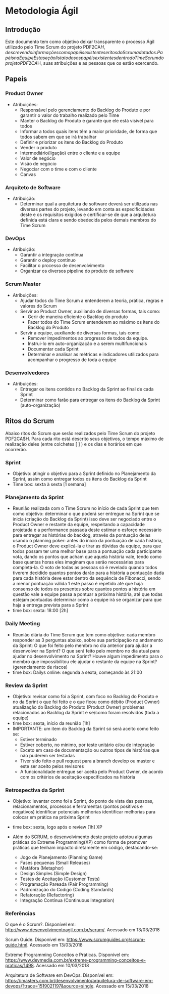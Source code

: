 # Metodologia Ágil

## Introdução
Este documento tem como objetivo deixar transparente o processo Ágil utilizado pelo Time Scrum do projeto PDF2CA$H, descrevendo informações como papéis existentes e ritos do Scrum adotados.
Papéis na Equipe
Esta seção lista todos os papéis existentes dentro do Time Scrum do projeto PDF2CA$H, suas atribuições e as pessoas que os estão exercendo.

## Papeis

### Product Owner
* Atribuições:
  * Responsável pelo gerenciamento do Backlog do Produto e por garantir o valor do trabalho realizado pelo Time
  * Manter o Backlog do Produto e garante que ele está visível para todos
  * Informar a todos quais itens têm a maior prioridade, de forma que todos sabem em que se irá trabalhar
  * Definir e priorizar os itens do Backlog do Produto
  * Vender o produto
  * Intermediário(ligação) entre o cliente e a equipe
  * Valor de negócio
  * Visão de negócio
  * Negociar com o time e com o cliente
  * Canvas

### Arquiteto de Software
* Atribuição:
  * Determinar qual a arquitetura de software deverá ser utilizada nas diversas partes do projeto, levando em conta as especificidades deste e os requisitos exigidos e certificar-se de que a arquitetura definida está clara e sendo obedecida pelos demais membros do Time Scrum

### DevOps
* Atribuição:
  * Garantir a integração contínua
  * Garantir o deploy contínuo
  * Facilitar o processo de desenvolvimento
  * Organizar os diversos pipeline do produto de software

### Scrum Master
* Atribuições:
  * Ajudar todos do Time Scrum a entenderem a teoria, prática, regras e valores do Scrum
  * Servir ao Product Owner, auxiliando de diversas formas, tais como:
    * Gerir de maneira eficiente o Backlog do produto
    * Fazer todos do Time Scrum entenderem ao máximo os itens do Backlog do Produto
  * Servir a equipe, auxiliando de diversas formas, tais como:
    * Remover impedimentos ao progresso de todos da equipe.
    * Instrui-lo em auto-organização e a serem multifuncionais
    * Documentar cada Sprint
    * Determinar e analisar as métricas e indicadores utilizados para acompanhar o progresso de toda a equipe

### Desenvolvedores
* Atribuições:
  * Entregar os itens contidos no Backlog da Sprint ao final de cada Sprint
  * Determinar como farão para entregar os itens do Backlog da Sprint (auto-organização)

## Ritos do Scrum
Abaixo ritos do Scrum que serão realizados pelo Time Scrum do projeto PDF2CA$H. Para cada rito está descrito seus objetivos, o tempo máximo de realização deles (entre colchetes [ ] ) e os dias e horários em que ocorrerão.

### Sprint
* Objetivo:
atingir o objetivo para a Sprint definido no Planejamento da Sprint, assim como entregar todos os itens do Backlog da Sprint
* Time box: sexta à sexta [1 semana]
### Planejamento da Sprint
* Reunião realizada com o Time Scrum no início de cada Sprint que tem como objetivo:
determinar o que poderá ser entregue na Sprint que se inicia (criação do Backlog da Sprint)
isso deve ser negociado entre o Product Owner e restante da equipe, respeitando a capacidade projetada e a performance passada deste
estimar o esforço necessário para entregar as histórias do backlog, através da pontuação delas usando o planning poker:
antes do início da pontuação de cada história, o Product Owner deve explicá-la e tirar as dúvidas da equipe, para que todos possam ter uma melhor base para a pontuação
cada participante vota, dando os pontos que acham que aquela história vale, tendo como base quantas horas eles imaginam que serão necessárias para completá-la. O voto de todas as pessoas só é revelado quando todos tiverem decidido quantos pontos darão para a história
a pontuação dada para cada história deve estar dentro da sequência de Fibonacci, sendo a menor pontuação válida 1
este passo é repetido até que haja consenso de todos os presentes sobre quantos pontos a história em questão vale
a equipe passa a pontuar a próxima história, até que todas estejam pontuadas
determinar como a equipe irá se organizar para que haja a entrega prevista para a Sprint
* time box: sexta: 18:00 [2h]

### Daily Meeting
* Reunião diária do Time Scrum que tem como objetivo:
cada membro responder as 3 perguntas abaixo, sobre sua participação no andamento da Sprint:
O que foi feito pelo membro no dia anterior para ajudar a desenvolver na Sprint?
O que será feito pelo membro no dia atual para ajudar no desenvolvimento na Sprint?
Houve algum impedimento para o membro que impossibilitou ele ajudar o restante da equipe na Sprint? (gerenciamento de riscos)
* time box: Dailys online: segunda a sexta, começando às 21:00

### Review da Sprint
* Objetivo:
revisar como foi a Sprint, com foco no Backlog do Produto e no da Sprint
o que foi feito e o que ficou como débito (Product Owner)
atualização do Backlog do Produto (Product Owner)
problemas relacionados ao Backlog da Sprint e se/como foram resolvidos (toda a equipe)
* time box: sexta, início da reunião [1h]
* IMPORTANTE: um item do Backlog da Sprint só será aceito como feito se:
  * Estiver terminado
  * Estiver coberto, no mínimo, por teste unitário e/ou de integração
  * Exceto em caso de documentação ou outros tipos de histórias que não puderem ser testadas
  * Tiver sido feito o pull request para a branch develop ou master e este ser aceito pelos revisores
  * A funcionalidade entregue ser aceita pelo Product Owner, de acordo com os critérios de aceitação especificados na história
### Retrospectiva da Sprint
* Objetivo:
levantar como foi a Sprint, do ponto de vista das pessoas, relacionamentos, processos e ferramentas (pontos positivos e negativos)
identificar potenciais melhorias
identificar melhorias para colocar em prática na próxima Sprint
* time box:
sexta, logo após o review [1h]
XP

* Além do SCRUM, o desenvolvimento deste projeto adotou algumas práticas do Extreme Programming(XP) como forma de promover práticas que tenham impacto diretamente em código, destacando-se:
  * Jogo de Planejamento (Planning Game)
  * Fases pequenas (Small Releases)
  * Metáfora (Metaphor)
  * Design Simples (Simple Design)
  * Testes de Aceitação (Customer Tests)
  * Programação Pareada (Pair Programming)
  * Padronização do Codigo (Coding Standards)
  * Refatoração (Refactoring)
  * Integração Contínua (Continuous Integration)

### Referências
O que é o Scrum?. Disponível em: http://www.desenvolvimentoagil.com.br/scrum/. Acessado em 13/03/2018

Scrum Guide. Disponível em: https://www.scrumguides.org/scrum-guide.html. Acessado em 13/03/2018

Extreme Programming Conceitos e Práticas. Disponível em: https://www.devmedia.com.br/extreme-programming-conceitos-e-praticas/1498. Acessado em 10/03/2018

Arquitetura de Software em DevOps. Disponível em: https://imasters.com.br/desenvolvimento/arquitetura-de-software-em-devops/?trace=1519021197&source=single. Acessado em 15/03/2018
